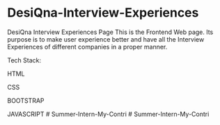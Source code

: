 # DesiQna-Interview-Experiences
DesiQna Interview Experiences Page
This is the Frontend Web page. Its purpose is to make user experience better and have all the Interview Experiences of different companies in a proper manner.

Tech Stack:

HTML

CSS

BOOTSTRAP

JAVASCRIPT
#   S u m m e r - I n t e r n - M y - C o n t r i  
 #   S u m m e r - I n t e r n - M y - C o n t r i  
 